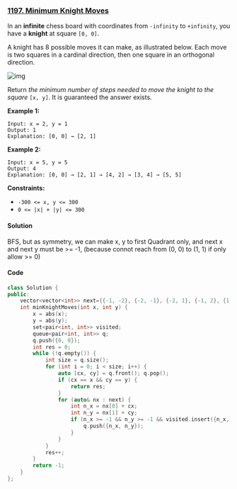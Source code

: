 ### [1197. Minimum Knight Moves](https://leetcode.com/problems/minimum-knight-moves/)

In an **infinite** chess board with coordinates from `-infinity` to `+infinity`, you have a **knight** at square `[0, 0]`.

A knight has 8 possible moves it can make, as illustrated below. Each move is two squares in a cardinal direction, then one square in an orthogonal direction.

![img](https://assets.leetcode.com/uploads/2018/10/12/knight.png)

Return *the minimum number of steps needed to move the knight to the square* `[x, y]`. It is guaranteed the answer exists.

 

**Example 1:**

```
Input: x = 2, y = 1
Output: 1
Explanation: [0, 0] → [2, 1]
```

**Example 2:**

```
Input: x = 5, y = 5
Output: 4
Explanation: [0, 0] → [2, 1] → [4, 2] → [3, 4] → [5, 5]
```

 

**Constraints:**

- `-300 <= x, y <= 300`
- `0 <= |x| + |y| <= 300`

#### Solution

BFS, but as symmetry, we can make x, y to first Quadrant only, and next x and next y must be >= -1, (because connot reach from (0, 0) to (1, 1) if only allow >= 0)

#### Code

```c++
class Solution {
public:
    vector<vector<int>> next={{-1, -2}, {-2, -1}, {-2, 1}, {-1, 2}, {1, -2}, {2, -1}, {2, 1}, {1, 2}};
    int minKnightMoves(int x, int y) {
        x = abs(x);
        y = abs(y);
        set<pair<int, int>> visited;
        queue<pair<int, int>> q;
        q.push({0, 0});
        int res = 0;
        while (!q.empty()) {
            int size = q.size();
            for (int i = 0; i < size; i++) {
                auto [cx, cy] = q.front(); q.pop();
                if (cx == x && cy == y) {
                    return res;
                }
                for (auto& nx : next) {
                    int n_x = nx[0] + cx;
                    int n_y = nx[1] + cy;
                    if (n_x >= -1 && n_y >= -1 && visited.insert({n_x, n_y}).second) {
                        q.push({n_x, n_y});
                    }
                }
            } 
            res++;
        }
        return -1;
    }
};
```



